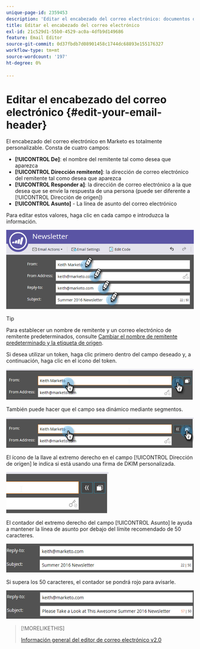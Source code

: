 ```yaml
---
unique-page-id: 2359453
description: 'Editar el encabezado del correo electrónico: documentos de Marketo, documentación del producto'
title: Editar el encabezado del correo electrónico
exl-id: 21c529d1-55b0-4529-ac0a-4dfb9d149686
feature: Email Editor
source-git-commit: 0d37fbdb7d08901458c1744dc68893e155176327
workflow-type: tm+mt
source-wordcount: '197'
ht-degree: 0%

---
```


# Editar el encabezado del correo electrónico {#edit-your-email-header}

El encabezado del correo electrónico en Marketo es totalmente personalizable. Consta de cuatro campos:

* **[!UICONTROL De]**: el nombre del remitente tal como desea que aparezca
* **[!UICONTROL Dirección remitente]**: la dirección de correo electrónico del remitente tal como desea que aparezca
* **[!UICONTROL Responder a]**: la dirección de correo electrónico a la que desea que se envíe la respuesta de una persona (puede ser diferente a [!UICONTROL Dirección de origen])
* **[!UICONTROL Asunto]** - La línea de asunto del correo electrónico

Para editar estos valores, haga clic en cada campo e introduzca la información.

![](assets/one-3.png)

>[!TIP]
>
>Para establecer un nombre de remitente y un correo electrónico de remitente predeterminados, consulte [Cambiar el nombre de remitente predeterminado y la etiqueta de origen](/help/marketo/product-docs/administration/email-setup/change-the-default-from-email-and-from-label.md).

Si desea utilizar un token, haga clic primero dentro del campo deseado y, a continuación, haga clic en el icono del token.

![](assets/two-3.png)

También puede hacer que el campo sea dinámico mediante segmentos.

![](assets/three-2.png)

El ícono de la llave al extremo derecho en el campo [!UICONTROL Dirección de origen] le indica si está usando una firma de DKIM personalizada.

![](assets/four-2.png)

El contador del extremo derecho del campo [!UICONTROL Asunto] le ayuda a mantener la línea de asunto por debajo del límite recomendado de 50 caracteres.

![](assets/five-1.png)

Si supera los 50 caracteres, el contador se pondrá rojo para avisarle.

![](assets/six-1.png)

>[!MORELIKETHIS]
>
>[Información general del editor de correo electrónico v2.0](/help/marketo/product-docs/email-marketing/general/email-editor-2/email-editor-v2-0-overview.md)
